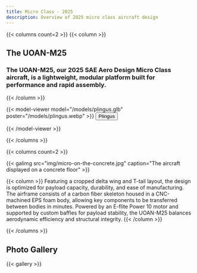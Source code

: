 ```yaml
---
title: Micro Class - 2025
description: Overview of 2025 micro class aircraft design
---
```


{{< columns count=2 >}}
{{< column >}}
## The UOAN-M25
### The UOAN-M25, our 2025 SAE Aero Design Micro Class aircraft, is a lightweight, modular platform built for performance and rapid assembly.

{{< /column >}}



{{< model-viewer model="/models/plingus.glb" poster="/models/plingus.webp" >}}
    <button class="hotspot" slot="hotspot-1" 
            data-position="-0.03752169197374356m 1.3353936826116832m -0.09083890692148743m" 
            data-normal="-0.6468131457728125m 0.6320924532562153m -0.4267222574368693m" 
            data-visibility-attribute="visible">
        <div class="annotation">Plingus</div>
    </button>


{{< /model-viewer >}}



{{< /columns >}}



{{< columns count=2 >}}

{{< galimg src="img/micro-on-the-concrete.jpg" caption="The aircraft displayed on a concrete floor" >}}

{{< column >}}
Featuring a cropped delta wing and T-tail layout, the design is optimized for payload capacity, durability, and ease of manufacturing. The airframe consists of a carbon fiber skeleton housed in a CNC-machined EPS foam body, allowing key components to be transferred between bodies in minutes. Powered by an E-flite Power 10 motor and supported by custom baffles for payload stability, the UOAN-M25 balances aerodynamic efficiency and structural integrity.
{{< /column >}}

{{< /columns >}}

## Photo Gallery

{{< gallery >}} 
